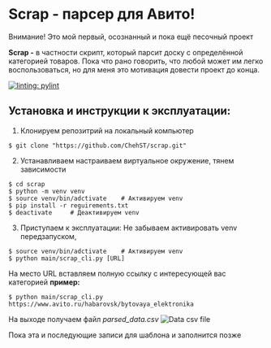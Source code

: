 # Scrap - парсер для Авито!

Внимание! Это мой первый, осознанный и пока ещё песочный проект


**Scrap -** в частности скрипт, который парсит доску с определённой категорией  товаров. Пока что рано говорить, что любой может им легко  воспользоваться, но для меня это мотивация довести проект до конца.

[![linting: pylint](https://img.shields.io/badge/linting-pylint-yellowgreen)](https://github.com/PyCQA/pylint)
## Установка и инструкции к эксплуатации:

1) Клонируем репозитрий на локальный компьютер
```console
$ git clone "https://github.com/ChehST/scrap.git"
```

2) Устанавливаем настраиваем виртуальное окружение, тянем зависимости
```console
$ cd scrap
$ python -m venv venv
$ source venv/bin/adctivate    # Активируем venv
$ pip install -r reguirements.txt
$ deactivate     # Деактивируем venv
```

3) Приступаем к эксплуатации:
   Не забываем активировать venv передзапуском,
```console
$ source venv/bin/adctivate    # Активируем venv
$ python main/scrap_cli.py [URL]
```
На место URL вставляем полную ссылку с интересующей вас категорией
**пример:**
```console
$ python main/scrap_cli.py https://www.avito.ru/habarovsk/bytovaya_elektronika
```

На выходе получаем файл *parsed_data.csv*
![Data csv file](https://github.com/ChehST/scrap/raw/develop/docs/images/image.png)


Пока эта и последующие записи для шаблона и заполнится позже
